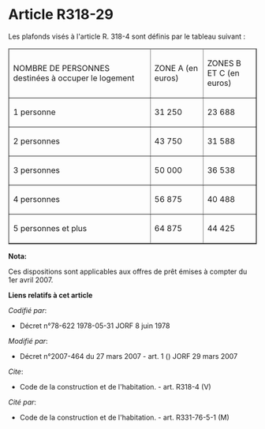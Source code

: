 # Article R318-29

Les plafonds visés à l'article R. 318-4 sont définis par le tableau suivant : 

<table cellpadding="0" border="1" cellspacing="1">
  <thead>
    <tr>
      <td width="273">

NOMBRE DE PERSONNES destinées à occuper le logement 

</td>
      <td width="91">

ZONE A (en euros) 

</td>
      <td width="91">

ZONES B ET C (en euros) 

</td>
    </tr>
  </thead>
  <tbody>
    <tr>
      <td valign="top">

1 personne 

</td>
      <td valign="top">

31 250 

</td>
      <td valign="top">

23 688 

</td>
    </tr>
    <tr>
      <td valign="top">

2 personnes 

</td>
      <td valign="top">

43 750 

</td>
      <td valign="top">

31 588 

</td>
    </tr>
    <tr>
      <td valign="top">

3 personnes 

</td>
      <td valign="top">

50 000 

</td>
      <td valign="top">

36 538 

</td>
    </tr>
    <tr>
      <td valign="top">

4 personnes 

</td>
      <td valign="top">

56 875 

</td>
      <td valign="top">

40 488 

</td>
    </tr>
    <tr>
      <td valign="top">

5 personnes et plus 

</td>
      <td valign="top">

64 875 

</td>
      <td valign="top">

44 425

</td>
    </tr>
  </tbody>
</table>

**Nota:**

Ces dispositions sont applicables aux offres de prêt émises à compter du 1er avril 2007.

**Liens relatifs à cet article**

_Codifié par_:

  - Décret n°78-622 1978-05-31 JORF 8 juin 1978

_Modifié par_:

  - Décret n°2007-464 du 27 mars 2007 - art. 1 () JORF 29 mars 2007

_Cite_:

  - Code de la construction et de l'habitation. - art. R318-4 (V)

_Cité par_:

  - Code de la construction et de l'habitation. - art. R331-76-5-1 (M)
